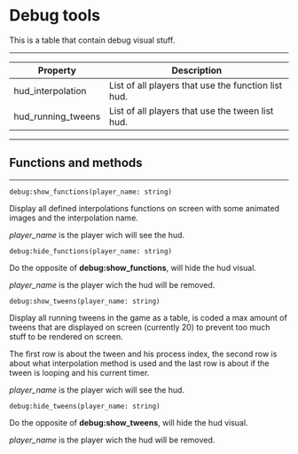 
# Debug tools

This is a table that contain debug visual stuff.


______


| Property | Description |
| -------- | ----------- |
| hud_interpolation | List of all players that use the function list hud. |
| hud_running_tweens | List of all players that use the tween list hud. |


______


## Functions and methods


______


	debug:show_functions(player_name: string)

Display all defined interpolations functions on screen with some animated images and the interpolation name.

*player_name* is the player wich will see the hud.

	debug:hide_functions(player_name: string)

Do the opposite of **debug:show_functions**, will hide the hud visual.

*player_name* is the player wich the hud will be removed.

	debug:show_tweens(player_name: string)

Display all running tweens in the game as a table, is coded a max amount of tweens that are displayed on screen (currently 20) to prevent too much stuff to be rendered on screen.

The first row is about the tween and his process index, the second row is about what interpolation method is used and the last row is about if the tween is looping and his current timer.

*player_name* is the player wich will see the hud.

	debug:hide_tweens(player_name: string)

Do the opposite of **debug:show_tweens**, will hide the hud visual.

*player_name* is the player wich the hud will be removed.
